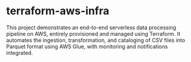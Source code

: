 # terraform-aws-infra


This project demonstrates an end-to-end serverless data processing pipeline on AWS, entirely provisioned and managed using Terraform. It automates the ingestion, transformation, and cataloging of CSV files into Parquet format using AWS Glue, with monitoring and notifications integrated.
